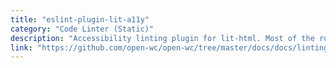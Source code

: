 ```yaml
---
title: "eslint-plugin-lit-a11y"
category: "Code Linter (Static)"
description: "Accessibility linting plugin for lit-html. Most of the rules are ported from eslint-plugin-jsx-a11y, and made to work with lit-html templates and custom elements."
link: "https://github.com/open-wc/open-wc/tree/master/docs/docs/linting/eslint-plugin-lit-a11y"
---
```

